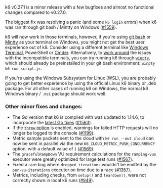 k6 v0.27.1 is a minor release with a few bugfixes and almost no functional changes compared to v0.27.0.

The biggest fix was resolving a panic (and some `k6 login` errors) when k6 was ran through git bash / Mintty on Windows ([#1559](https://github.com/k6io/k6/issues/1559)).

k6 will now work in those terminals, however, if you're using [git bash](https://gitforwindows.org/) or [Mintty](https://mintty.github.io/) as your terminal on Windows, you might not get the best user experience out of k6. Consider using a different terminal like [Windows Terminal](https://www.microsoft.com/en-us/p/windows-terminal/9n0dx20hk701), PowerShell or [Cmder](https://cmder.net/). Alternatively, to [work around](https://github.com/mintty/mintty/wiki/Tips#inputoutput-interaction-with-alien-programs) the issues with the incompatible terminals, you can try running k6 through [`winpty`](https://github.com/rprichard/winpty), which should already be preinstalled in your git bash environment: `winpty k6 run script.js`.

If you're using the Windows Subsystem for Linux (WSL), you are probably going to get better experience by using the official Linux k6 binary or .deb package. For all other cases of running k6 on Windows, the normal k6 Windows binary / `.msi` package should work well.

### Other minor fixes and changes:

- The Go version that k6 is compiled with was updated to 1.14.6, to incorporate the [latest Go fixes](https://github.com/golang/go/issues?q=milestone%3AGo1.14.6+label%3ACherryPickApproved) ([#1563](https://github.com/k6io/k6/pull/1563)).
- If the [`throw` option](https://k6.io/docs/using-k6/options#throw) is enabled, warnings for failed HTTP requests will no longer be logged to the console ([#1199](https://github.com/k6io/k6/issues/1199)).
- Metric sample packets sent to the cloud with `k6 run --out cloud` can now be sent in parallel via the new `K6_CLOUD_METRIC_PUSH_CONCURRENCY` option, with a default value of `1` ([#1569](https://github.com/k6io/k6/pull/1569)).
- The `gracefulRampDown` VU requirement calculations for the `ramping-vus` executor were greatly optimized for large test runs ([#1567](https://github.com/k6io/k6/pull/1567)).
- Fixed a rare bug where `dropped_iterations` wouldn't be emitted by the `per-vu-iterations` executor on time due to a race ([#1357](https://github.com/k6io/k6/issues/1357)).
- Metrics, including checks, from `setup()` and `teardown()`, were not correctly shown in local k6 runs ([#949](https://github.com/k6io/k6/issues/949)).
